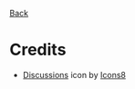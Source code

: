 [Back](./profile/README.md)

# Credits

- <a target="_blank" href="https://icons8.com/icon/93265/discussion-forum">Discussions</a> icon by <a target="_blank" href="https://icons8.com">Icons8</a>